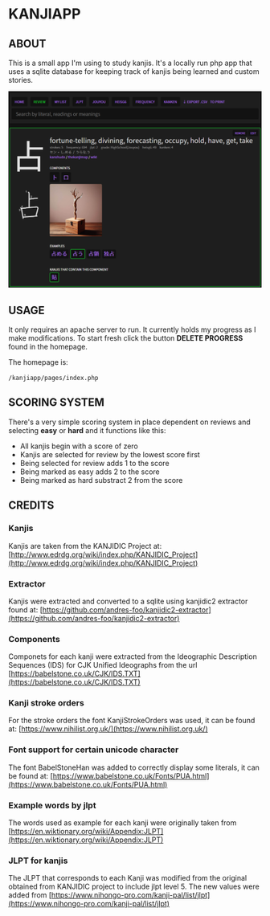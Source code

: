 # KANJIAPP

## ABOUT

This is a small app I'm using to study kanjis. It's a locally run php app that uses a sqlite database for keeping track of kanjis being learned and custom stories.

![Screenshot](https://github.com/andres-foo/kanji-web-app/blob/main/data/Screenshot.png?raw=true)

## USAGE

It only requires an apache server to run. It currently holds my progress as I make modifications. To start fresh click the button **DELETE PROGRESS** found in the homepage.

The homepage is:

```
/kanjiapp/pages/index.php
```

## SCORING SYSTEM

There's a very simple scoring system in place dependent on reviews and selecting **easy** or **hard** and it functions like this:

- All kanjis begin with a score of zero
- Kanjis are selected for review by the lowest score first
- Being selected for review adds 1 to the score
- Being marked as easy adds 2 to the score
- Being marked as hard substract 2 from the score

## CREDITS

### Kanjis

Kanjis are taken from the KANJIDIC Project at: [http://www.edrdg.org/wiki/index.php/KANJIDIC_Project](http://www.edrdg.org/wiki/index.php/KANJIDIC_Project)

### Extractor

Kanjis were extracted and converted to a sqlite using kanjidic2 extractor found at: [https://github.com/andres-foo/kanjidic2-extractor](https://github.com/andres-foo/kanjidic2-extractor)

### Components

Componets for each kanji were extracted from the Ideographic Description Sequences (IDS) for CJK Unified Ideographs from the url [https://babelstone.co.uk/CJK/IDS.TXT](https://babelstone.co.uk/CJK/IDS.TXT)

### Kanji stroke orders

For the stroke orders the font KanjiStrokeOrders was used, it can be found at: [https://www.nihilist.org.uk/](https://www.nihilist.org.uk/)

### Font support for certain unicode character

The font BabelStoneHan was added to correctly display some literals, it can be found at: [https://www.babelstone.co.uk/Fonts/PUA.html](https://www.babelstone.co.uk/Fonts/PUA.html)

### Example words by jlpt

The words used as example for each kanji were originally taken from [https://en.wiktionary.org/wiki/Appendix:JLPT](https://en.wiktionary.org/wiki/Appendix:JLPT)

### JLPT for kanjis

The JLPT that corresponds to each Kanji was modified from the original obtained from KANJIDIC project to include jlpt level 5. The new values were added from [https://www.nihongo-pro.com/kanji-pal/list/jlpt](https://www.nihongo-pro.com/kanji-pal/list/jlpt)
